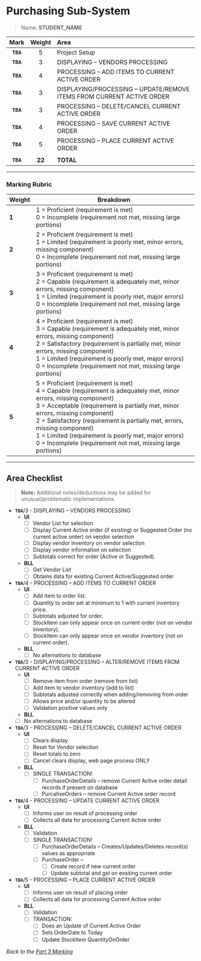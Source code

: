 # Purchasing Sub-System

> Name: **STUDENT_NAME**

| Mark | Weight | Area |
|:----:|:-----:|:-----|
| **`TBA`**|5 | Project Setup |
| **`TBA`**|3 | DISPLAYING – VENDORS PROCESSING |
| **`TBA`**|4 | PROCESSING – ADD ITEMS TO CURRENT ACTIVE ORDER |
| **`TBA`**|3 | DISPLAYING/PROCESSING – UPDATE/REMOVE ITEMS FROM CURRENT ACTIVE ORDER |
| **`TBA`**|3 | PROCESSING – DELETE/CANCEL CURRENT ACTIVE ORDER |
| **`TBA`**|4 | PROCESSING – SAVE CURRENT ACTIVE ORDER |
| **`TBA`**|5 | PROCESSING – PLACE CURRENT ACTIVE ORDER |
| | | |
| **`TBA`**|**22** | **TOTAL** |

----

### Marking Rubric

| Weight | Breakdown |
| ----   | --------- |
| **1** | 1 = Proficient (requirement is met)<br />0 = Incomplete (requirement not met, missing large portions) |
| **2** | 2 = Proficient (requirement is met)<br />1 = Limited (requirement is poorly met, minor errors, missing component)<br />0 = Incomplete (requirement not met, missing large portions) |
| **3** | 3 = Proficient (requirement is met)<br />2 = Capable (requirement is adequately met, minor errors, missing component)<br />1 = Limited (requirement is poorly met, major errors)<br />0 = Incomplete (requirement not met, missing large portions) |
| **4** | 4 = Proficient (requirement is met)<br />3 = Capable (requirement is adequately met, minor errors, missing component)<br />2 = Satisfactory (requirement is partially met, minor errors, missing component)<br />1 = Limited (requirement is poorly met, major errors)<br />0 = Incomplete (requirement not met, missing large portions) |
| **5** | 5 = Proficient (requirement is met)<br />4 = Capable (requirement is adequately met, minor errors, missing component)<br />3 = Acceptable (requirement is partially met, minor errors, missing component)<br />2 = Satisfactory (requirement is partially met, errors, missing component)<br />1 = Limited (requirement is poorly met, major errors)<br />0 = Incomplete (requirement not met, missing large portions) |
----

## Area Checklist

> **Note:** Additional notes/deductions may be added for unusual/problematic implementations.

- **`TBA`**/3 - DISPLAYING – VENDORS PROCESSING
  - **UI**
    - [ ] Vendor List for selection
    - [ ] Display Current Active order (if existing) or Suggested Order (no current active order) on vendor selection
    - [ ] Display vendor inventory on vendor selection
    - [ ] Display vendor information on selection
    - [ ] Subtotals correct for order (Active or Suggested).
  - **BLL**
    - [ ] Get Vendor List
    - [ ] Obtains data for existing Current Active/Suggested order
- **`TBA`**/4 - PROCESSING – ADD ITEMS TO CURRENT ORDER
  - **UI**
    - [ ] Add item to order list.
    - [ ] Quantity to order set at minimum to 1 with current inventory price.
    - [ ] Subtotals adjusted for order.
    - [ ] StockItem can only appear once on current order (not on vendor inventory).
    - [ ] StockItem can only appear once on vendor inventory (not on current order).
  - **BLL**
    - [ ] No alternations to database
- **`TBA`**/3 - DISPLAYING/PROCESSING – ALTER/REMOVE ITEMS FROM CURRENT ACTIVE ORDER
  - **UI**
    - [ ] Remove item from order (remove from list)
    - [ ] Add item to vendor inventory (add to list)
    - [ ] Subtotals adjusted correctly when adding/removing from order
    - [ ] Allows price and/or quantity to be altered
    - [ ] Validation positive values only
   - **BLL**
    - [ ] No alternations to database
- **`TBA`**/3 - PROCESSING – DELETE/CANCEL CURRENT ACTIVE ORDER
  - **UI**
    - [ ] Clears display
    - [ ] Reset for Vendor selection
    - [ ] Reset totals to zero
    - [ ] Cancel clears display, web page process ONLY
  - **BLL**
    - [ ] SINGLE TRANSACTION!
      - [ ] PurchaseOrderDetails – remove Current Active order detail records if present on database
      - [ ] PurcahseOrders – remove Current Active order record
- **`TBA`**/4 - PROCESSING – UPDATE CURRENT ACTIVE ORDER
  - **UI**
    - [ ] Informs user on result of processing order
    - [ ] Collects all data for processing Current Active order
  - **BLL**
    - [ ] Validation
    - [ ] SINGLE TRANSACTION!
      - [ ] PurchaseOrderDetails – Creates/Updates/Deletes record(s) values as appropriate
      - [ ] PurchaseOrder –
          - [ ] Create record if new current order
          - [ ] Update subtotal and gst on exsiting current order
- **`TBA`**/5 - PROCESSING – PLACE CURRENT ACTIVE ORDER
  - **UI**
    - [ ] Informs user on result of placing order
    - [ ] Collects all data for processing Current Active order
  - **BLL**
    - [ ] Validation
    - [ ] TRANSACTION:
      - [ ] Does an Update of Current Active Order
      - [ ] Sets OrderDate to Today
      - [ ] Update StockItem QuantityOnOrder

*Back to the [Part 3 Marking](./ReadMe.md)*
